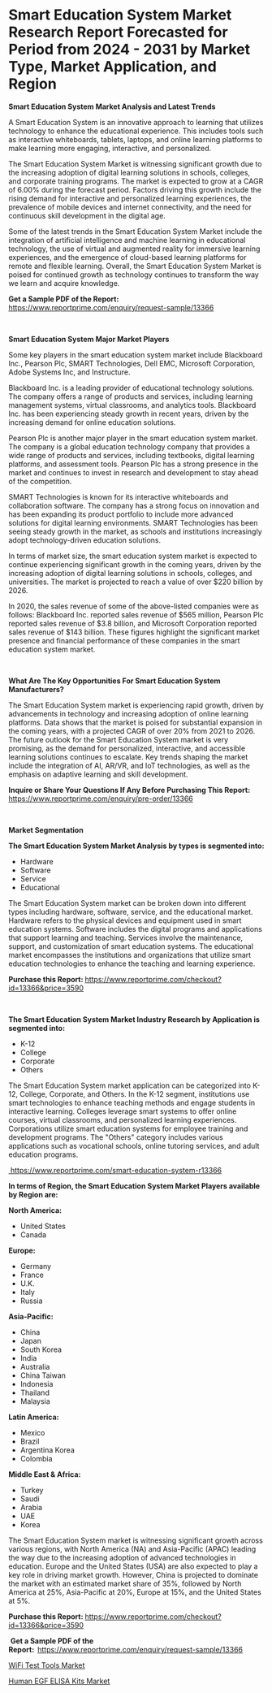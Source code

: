 <p><h1>Smart Education System Market Research Report Forecasted for Period from 2024 -  2031 by Market Type, Market Application, and Region</h1></p><p><strong>Smart Education System Market Analysis and Latest Trends</strong></p>
<p><p>A Smart Education System is an innovative approach to learning that utilizes technology to enhance the educational experience. This includes tools such as interactive whiteboards, tablets, laptops, and online learning platforms to make learning more engaging, interactive, and personalized.</p><p>The Smart Education System Market is witnessing significant growth due to the increasing adoption of digital learning solutions in schools, colleges, and corporate training programs. The market is expected to grow at a CAGR of 6.00% during the forecast period. Factors driving this growth include the rising demand for interactive and personalized learning experiences, the prevalence of mobile devices and internet connectivity, and the need for continuous skill development in the digital age.</p><p>Some of the latest trends in the Smart Education System Market include the integration of artificial intelligence and machine learning in educational technology, the use of virtual and augmented reality for immersive learning experiences, and the emergence of cloud-based learning platforms for remote and flexible learning. Overall, the Smart Education System Market is poised for continued growth as technology continues to transform the way we learn and acquire knowledge.</p></p>
<p><strong>Get a Sample PDF of the Report:&nbsp;</strong> <a href="https://www.reportprime.com/enquiry/request-sample/13366">https://www.reportprime.com/enquiry/request-sample/13366</a></p>
<p>&nbsp;</p>
<p><strong>Smart Education System Major Market Players</strong></p>
<p><p>Some key players in the smart education system market include Blackboard Inc., Pearson Plc, SMART Technologies, Dell EMC, Microsoft Corporation, Adobe Systems Inc, and Instructure. </p><p>Blackboard Inc. is a leading provider of educational technology solutions. The company offers a range of products and services, including learning management systems, virtual classrooms, and analytics tools. Blackboard Inc. has been experiencing steady growth in recent years, driven by the increasing demand for online education solutions.</p><p>Pearson Plc is another major player in the smart education system market. The company is a global education technology company that provides a wide range of products and services, including textbooks, digital learning platforms, and assessment tools. Pearson Plc has a strong presence in the market and continues to invest in research and development to stay ahead of the competition.</p><p>SMART Technologies is known for its interactive whiteboards and collaboration software. The company has a strong focus on innovation and has been expanding its product portfolio to include more advanced solutions for digital learning environments. SMART Technologies has been seeing steady growth in the market, as schools and institutions increasingly adopt technology-driven education solutions.</p><p>In terms of market size, the smart education system market is expected to continue experiencing significant growth in the coming years, driven by the increasing adoption of digital learning solutions in schools, colleges, and universities. The market is projected to reach a value of over $220 billion by 2026.</p><p>In 2020, the sales revenue of some of the above-listed companies were as follows: Blackboard Inc. reported sales revenue of $565 million, Pearson Plc reported sales revenue of $3.8 billion, and Microsoft Corporation reported sales revenue of $143 billion. These figures highlight the significant market presence and financial performance of these companies in the smart education system market.</p></p>
<p>&nbsp;</p>
<p><strong>What Are The Key Opportunities For Smart Education System Manufacturers?</strong></p>
<p><p>The Smart Education System market is experiencing rapid growth, driven by advancements in technology and increasing adoption of online learning platforms. Data shows that the market is poised for substantial expansion in the coming years, with a projected CAGR of over 20% from 2021 to 2026. The future outlook for the Smart Education System market is very promising, as the demand for personalized, interactive, and accessible learning solutions continues to escalate. Key trends shaping the market include the integration of AI, AR/VR, and IoT technologies, as well as the emphasis on adaptive learning and skill development.</p></p>
<p><strong>Inquire or Share Your Questions If Any Before Purchasing This Report:</strong> <a href="https://www.reportprime.com/enquiry/pre-order/13366">https://www.reportprime.com/enquiry/pre-order/13366</a></p>
<p>&nbsp;</p>
<p><strong>Market Segmentation</strong></p>
<p><strong>The Smart Education System Market Analysis by types is segmented into:</strong></p>
<p><ul><li>Hardware</li><li>Software</li><li>Service</li><li>Educational</li></ul></p>
<p><p>The Smart Education System market can be broken down into different types including hardware, software, service, and the educational market. Hardware refers to the physical devices and equipment used in smart education systems. Software includes the digital programs and applications that support learning and teaching. Services involve the maintenance, support, and customization of smart education systems. The educational market encompasses the institutions and organizations that utilize smart education technologies to enhance the teaching and learning experience.</p></p>
<p><strong>Purchase this Report:&nbsp;</strong><a href="https://www.reportprime.com/checkout?id=13366&price=3590">https://www.reportprime.com/checkout?id=13366&price=3590</a></p>
<p>&nbsp;</p>
<p><strong>The Smart Education System Market Industry Research by Application is segmented into:</strong></p>
<p><ul><li>K-12</li><li>College</li><li>Corporate</li><li>Others</li></ul></p>
<p><p>The Smart Education System market application can be categorized into K-12, College, Corporate, and Others. In the K-12 segment, institutions use smart technologies to enhance teaching methods and engage students in interactive learning. Colleges leverage smart systems to offer online courses, virtual classrooms, and personalized learning experiences. Corporations utilize smart education systems for employee training and development programs. The "Others" category includes various applications such as vocational schools, online tutoring services, and adult education programs.</p></p>
<p><a href="https://www.reportprime.com/smart-education-system-r13366">&nbsp;https://www.reportprime.com/smart-education-system-r13366</a></p>
<p><strong>In terms of Region, the Smart Education System Market Players available by Region are:</strong></p>
<p>
    <p> <strong> North America: </strong>
        <ul>
            <li>United States</li>
            <li>Canada</li>
        </ul>
        </p> 
    <p> <strong> Europe: </strong>
        <ul>
            <li>Germany</li>
            <li>France</li>
            <li>U.K.</li>
            <li>Italy</li>
            <li>Russia</li>
        </ul>
        </p> 
    <p> <strong> Asia-Pacific: </strong>
        <ul>
            <li>China</li>
            <li>Japan</li>
            <li>South Korea</li>
            <li>India</li>
            <li>Australia</li>
            <li>China Taiwan</li>
            <li>Indonesia</li>
            <li>Thailand</li>
            <li>Malaysia</li>
        </ul>
        </p> 
    <p> <strong> Latin America: </strong>
        <ul>
            <li>Mexico</li>
            <li>Brazil</li>
            <li>Argentina Korea</li>
            <li>Colombia</li>
        </ul>
        </p> 
    <p> <strong> Middle East & Africa: </strong>
        <ul>
            <li>Turkey</li>
            <li>Saudi</li>
            <li>Arabia</li>
            <li>UAE</li>
            <li>Korea</li>
        </ul>
    </p>
    </p>
<p><p>The Smart Education System market is witnessing significant growth across various regions, with North America (NA) and Asia-Pacific (APAC) leading the way due to the increasing adoption of advanced technologies in education. Europe and the United States (USA) are also expected to play a key role in driving market growth. However, China is projected to dominate the market with an estimated market share of 35%, followed by North America at 25%, Asia-Pacific at 20%, Europe at 15%, and the United States at 5%.</p></p>
<p><strong>Purchase this Report: </strong><a href="https://www.reportprime.com/checkout?id=13366&price=3590">https://www.reportprime.com/checkout?id=13366&price=3590</a></p>
<p>&nbsp;<strong>Get a Sample PDF of the Report:&nbsp;&nbsp;</strong><a href="https://www.reportprime.com/enquiry/request-sample/13366">https://www.reportprime.com/enquiry/request-sample/13366</a></p>
<p><strong></strong></p>
<p><p><a href="https://nifty-kite-d51.notion.site/WiFi-Test-Tools-Market-Size-Reveals-the-Best-Marketing-Channels-In-Global-Industry-f5c3796cd6554383914beb1d9f7126e2">WiFi Test Tools Market</a></p><p><a href="https://github.com/WillieWoodard/Market-Research-Report-List-4/blob/main/human-egf-elisa-kits-market.md">Human EGF ELISA Kits Market</a></p></p>